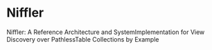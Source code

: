 # Niffler
Niffler: A Reference Architecture and SystemImplementation for View Discovery over PathlessTable Collections by Example
